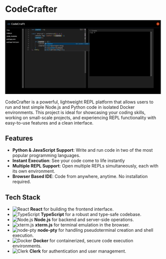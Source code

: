 # CodeCrafter

![CodeCrafter Banner](./frontend/public/dashboard.png) <!-- Replace this with your actual image -->

CodeCrafter is a powerful, lightweight REPL platform that allows users to run and test simple Node.js and Python code in isolated Docker environments. This project is ideal for showcasing your coding skills, working on small-scale projects, and experiencing REPL functionality with easy-to-use features and a clean interface.

## Features

- **Python & JavaScript Support**: Write and run code in two of the most popular programming languages.
- **Instant Execution**: See your code come to life instantly
- **Multiple REPL Support**: Open multiple REPLs simultaneously, each with its own environment.
- **Browser Based IDE**: Code from anywhere, anytime. No installation required.

## Tech Stack

- ![React](https://img.shields.io/badge/-React-61DAFB?logo=react&logoColor=white&style=flat) **React** for building the frontend interface.
- ![TypeScript](https://img.shields.io/badge/-TypeScript-3178C6?logo=typescript&logoColor=white&style=flat) **TypeScript** for a robust and type-safe codebase.
- ![Node.js](https://img.shields.io/badge/-Node.js-339933?logo=node.js&logoColor=white&style=flat) **Node.js** for backend and server-side operations.
- ![xterm.js](https://img.shields.io/badge/-xterm.js-0C0C0C?logo=xterm.js&logoColor=white&style=flat) **xterm.js** for terminal emulation in the browser.
- ![node-pty](https://img.shields.io/badge/-node--pty-000000?style=flat) **node-pty** for handling pseudoterminal creation and shell execution.
- ![Docker](https://img.shields.io/badge/-Docker-2496ED?logo=docker&logoColor=white&style=flat) **Docker** for containerized, secure code execution environments.
- ![Clerk](https://img.shields.io/badge/-Clerk-004DD9?logo=clerk&logoColor=white&style=flat) **Clerk** for authentication and user management.
